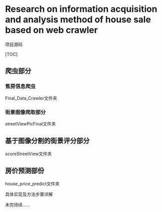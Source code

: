 # Research on information acquisition and analysis method of house sale based on web crawler

项目源码

[TOC]

## 爬虫部分

### 售房信息爬虫

Final_Data_Crawler文件夹

### 街景图像爬取部分

streetViewPicFinal文件夹

## 基于图像分割的街景评分部分

scoreStreetView文件夹

## 房价预测部份

house_price_predict文件夹



具体实现及方法步骤详解

未完待续……
